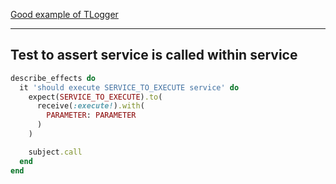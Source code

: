 [Good example of TLogger](https://github.com/SonderMindOrg/sonder-rails/blob/develop/services/sondermind_billing/lib/sondermind/billing/services/transfer/transfer.rb#L62-L94)

---

## Test to assert service is called within service

```rb
describe_effects do
  it 'should execute SERVICE_TO_EXECUTE service' do
    expect(SERVICE_TO_EXECUTE).to(
      receive(:execute!).with(
        PARAMETER: PARAMETER
      )
    )

    subject.call
  end
end
```
